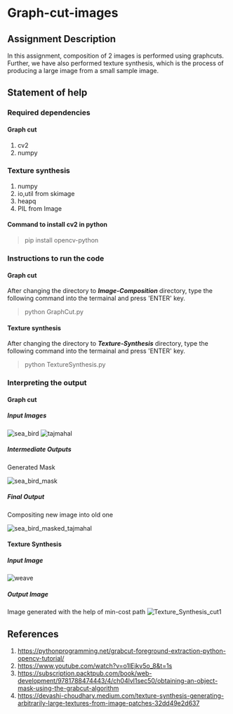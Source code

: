# Graph-cut-images

## Assignment Description
In this assignment, composition of 2 images is performed using graphcuts. Further, we have also performed texture synthesis, which is the process of  producing a large image from a small sample image.

## Statement of help

### Required dependencies

#### Graph cut
1. cv2
2. numpy



### Texture synthesis
1. numpy
2. io,util from skimage
3. heapq
4. PIL from Image

#### Command to install cv2 in python
>pip install opencv-python

### Instructions to run the code
#### Graph cut
After changing the directory to ***Image-Composition*** directory, type the following command into the termainal and press 'ENTER' key.
>python GraphCut.py

#### Texture synthesis
After changing the directory to ***Texture-Synthesis*** directory, type the following command into the termainal and press 'ENTER' key.
>python TextureSynthesis.py

### Interpreting the output
#### Graph cut

 ##### Input Images
  
 ![sea_bird](https://user-images.githubusercontent.com/28916768/165418100-2cdb9867-2e16-4863-b116-ab93cf10eb87.jpg)
 ![tajmahal](https://user-images.githubusercontent.com/28916768/165418309-e5231f67-4a05-4861-aa47-119eac79d899.jpg)

  ##### Intermediate Outputs
   Generated Mask
   
  ![sea_bird_mask](https://user-images.githubusercontent.com/28916768/165422168-34878ab3-1206-435c-9f7d-d4951e364e7b.png)

  
  
  ##### Final Output
   Compositing new image into old one
   
  ![sea_bird_masked_tajmahal](https://user-images.githubusercontent.com/28916768/165418907-a1c8964d-d264-4755-867d-0576385b3ba6.jpg)

  #### Texture Synthesis
  
  ##### Input Image
  ![weave](https://user-images.githubusercontent.com/28916768/165419398-e7850793-4511-45f0-9135-0c78f130e20e.jpg)

  
  ##### Output Image
  
  Image generated with the help of min-cost path
  ![Texture_Synthesis_cut1](https://user-images.githubusercontent.com/28916768/165419557-b4a39576-6752-46a1-9954-20bd42181e5c.jpg)



 ## References
 
 1. https://pythonprogramming.net/grabcut-foreground-extraction-python-opencv-tutorial/
 2. https://www.youtube.com/watch?v=o1lEjkv5o_8&t=1s
 3. https://subscription.packtpub.com/book/web-development/9781788474443/4/ch04lvl1sec50/obtaining-an-object-mask-using-the-grabcut-algorithm
 4. https://devashi-choudhary.medium.com/texture-synthesis-generating-arbitrarily-large-textures-from-image-patches-32dd49e2d637
 







 
 
